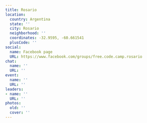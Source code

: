 ```yaml
---
title: Rosario
location:
  country: Argentina
  state: ''
  city: Rosario
  neighborhood: ''
  coordinates: -32.9595, -60.661541
  plusCode: ''
social:
  name: Facebook page
  URL: https://www.facebook.com/groups/free.code.camp.rosario
chat:
  name: ''
  URL: ''
event:
  name: ''
  URL: ''
leaders:
- name: ''
  URL: ''
photos:
  old: ''
  cover: ''
---
```

